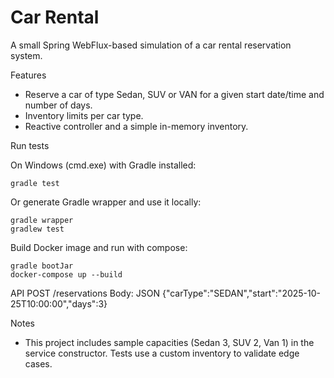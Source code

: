 # Car Rental

A small Spring WebFlux-based simulation of a car rental reservation system.

Features
- Reserve a car of type Sedan, SUV or VAN for a given start date/time and number of days.
- Inventory limits per car type.
- Reactive controller and a simple in-memory inventory.

Run tests

On Windows (cmd.exe) with Gradle installed:

```
gradle test
```

Or generate Gradle wrapper and use it locally:

```
gradle wrapper
gradlew test
```

Build Docker image and run with compose:

```
gradle bootJar
docker-compose up --build
```

API
POST /reservations
Body: JSON {"carType":"SEDAN","start":"2025-10-25T10:00:00","days":3}

Notes
- This project includes sample capacities (Sedan 3, SUV 2, Van 1) in the service constructor. Tests use a custom inventory to validate edge cases.

